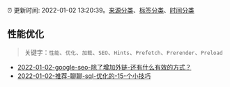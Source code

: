 :alarm_clock: 更新时间: 2022-01-02 13:20:39。[来源分类](../README.md)、[标签分类](../TAGS.md)、[时间分类](../TIMELINE.md)

## 性能优化


> 关键字：`性能`、`优化`、`加载`、`SEO`、`Hints`、`Prefetch`、`Prerender`、`Preload`



- [2022-01-02-google-seo-除了增加外链-还有什么有效的方式？](https://www.v2ex.com/t/825812) 
- [2022-01-02-推荐-聊聊-sql-优化的-15-个小技巧](https://toutiao.io/k/a94tblq) 